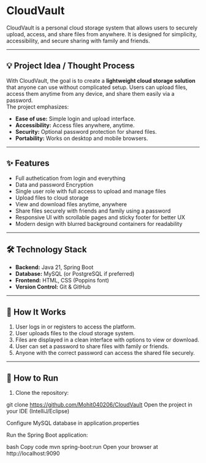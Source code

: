 # CloudVault

CloudVault is a personal cloud storage system that allows users to securely upload, access, and share files from anywhere. It is designed for simplicity, accessibility, and secure sharing with family and friends.

---

## 💡 Project Idea / Thought Process
With CloudVault, the goal is to create a **lightweight cloud storage solution** that anyone can use without complicated setup. Users can upload files, access them anytime from any device, and share them easily via a password.  
The project emphasizes:  
- **Ease of use:** Simple login and upload interface.  
- **Accessibility:** Access files anywhere, anytime.  
- **Security:** Optional password protection for shared files.  
- **Portability:** Works on desktop and mobile browsers.  

---

## ✨ Features
- Full authetication from login and everything
- Data and password Encryption 
- Single user role with full access to upload and manage files  
- Upload files to cloud storage  
- View and download files anytime, anywhere  
- Share files securely with friends and family using a password  
- Responsive UI with scrollable pages and sticky footer for better UX  
- Modern design with blurred background containers for readability  

---

## 🛠️ Technology Stack
- **Backend:** Java 21, Spring Boot  
- **Database:** MySQL (or PostgreSQL if preferred)  
- **Frontend:** HTML, CSS (Poppins font)  
- **Version Control:** Git & GitHub  

---

## 📂 How It Works
1. User logs in or registers to access the platform.  
2. User uploads files to the cloud storage system.  
3. Files are displayed in a clean interface with options to view or download.  
4. User can set a password to share files with family or friends.  
5. Anyone with the correct password can access the shared file securely.  

---

## 🚀 How to Run
1. Clone the repository:

git clone https://github.com/Mohit040206/CloudVault
Open the project in your IDE (IntelliJ/Eclipse)

Configure MySQL database in application.properties

Run the Spring Boot application:

bash
Copy code
mvn spring-boot:run
Open your browser at http://localhost:9090

